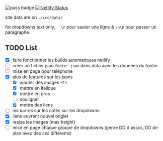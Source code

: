 ![pass badge](https://github.com/rboudrouss/lmc/actions/workflows/deploy.yml/badge.svg)
[![Netlify Status](https://api.netlify.com/api/v1/badges/f053bec4-3be1-4e83-b104-7b31eb7fb39c/deploy-status)](https://app.netlify.com/sites/lamatricecarree/deploys)

site data are on `./src/data/`

for dropdowns text only, `  \n` pour sauter une ligne & `\n\n` pour passer un paragraphe.

## TODO List

- [X] faire fonctionner les builds automatiques netlify
- [ ] créer un fichier json `footer.json` dans data avec les données du footer
- [ ] mise en page pour téléphone
- [X] plus de features sur les jsons
    - [X] ajouter des images <!>
    - [X] mettre en italique
    - [X] mettre en gras
    - [ ] souligner
    - [X] mettre des liens
- [ ] les barres sur les cotés sur les dropdowns
- [X] liens ouvrent nouvel onglet
- [X] resize les images (max height)
- [ ] mise en page chaque groupe de dropdowns (genre DD d'assos, DD de plan avec des css différents)